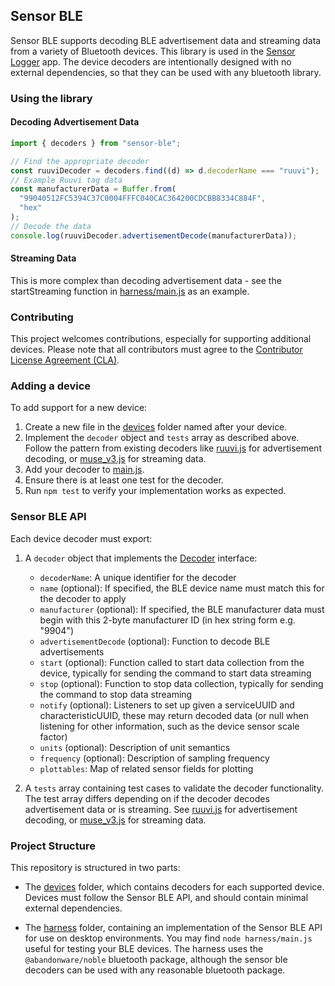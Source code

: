## Sensor BLE

Sensor BLE supports decoding BLE advertisement data and streaming data from a variety of Bluetooth devices. This library is used in the [Sensor Logger](https://www.tszheichoi.com/sensorlogger) app. The device decoders are intentionally designed with no external dependencies, so that they can be used with any bluetooth library.

### Using the library

#### Decoding Advertisement Data

```javascript
import { decoders } from "sensor-ble";

// Find the appropriate decoder
const ruuviDecoder = decoders.find((d) => d.decoderName === "ruuvi");
// Example Ruuvi tag data
const manufacturerData = Buffer.from(
  "99040512FC5394C37C0004FFFC040CAC364200CDCBB8334C884F",
  "hex"
);
// Decode the data
console.log(ruuviDecoder.advertisementDecode(manufacturerData));
```

#### Streaming Data

This is more complex than decoding advertisement data - see the startStreaming function in [harness/main.js](harness/main.js) as an example.

### Contributing

This project welcomes contributions, especially for supporting additional devices. Please note that all contributors must agree to the [Contributor License Agreement (CLA)](CLA.md).

### Adding a device

To add support for a new device:

1. Create a new file in the [devices](devices/) folder named after your device.
2. Implement the `decoder` object and `tests` array as described above. Follow the pattern from existing decoders like [ruuvi.js](devices/ruuvi.js) for advertisement decoding, or [muse_v3.js](devices/muse_v3.js) for streaming data.
3. Add your decoder to [main.js](main.js).
4. Ensure there is at least one test for the decoder.
5. Run `npm test` to verify your implementation works as expected.

### Sensor BLE API

Each device decoder must export:

1. A `decoder` object that implements the [Decoder](types.js) interface:

   - `decoderName`: A unique identifier for the decoder
   - `name` (optional): If specified, the BLE device name must match this for the decoder to apply
   - `manufacturer` (optional): If specified, the BLE manufacturer data must begin with this 2-byte manufacturer ID (in hex string form e.g. "9904")
   - `advertisementDecode` (optional): Function to decode BLE advertisements
   - `start` (optional): Function called to start data collection from the device, typically for sending the command to start data streaming
   - `stop` (optional): Function to stop data collection, typically for sending the command to stop data streaming
   - `notify` (optional): Listeners to set up given a serviceUUID and characteristicUUID, these may return decoded data (or null when listening for other information, such as the device sensor scale factor)
   - `units` (optional): Description of unit semantics
   - `frequency` (optional): Description of sampling frequency
   - `plottables`: Map of related sensor fields for plotting

2. A `tests` array containing test cases to validate the decoder functionality. The test array differs depending on if the decoder decodes advertisement data or is streaming. See [ruuvi.js](devices/ruuvi.js) for advertisement decoding, or [muse_v3.js](devices/muse_v3.js) for streaming data.

### Project Structure

This repository is structured in two parts:

- The [devices](devices/) folder, which contains decoders for each supported device. Devices must follow the Sensor BLE API, and should contain minimal external dependencies.

- The [harness](harness/) folder, containing an implementation of the Sensor BLE API for use on desktop environments. You may find `node harness/main.js` useful for testing your BLE devices. The harness uses the `@abandonware/noble` bluetooth package, although the sensor ble decoders can be used with any reasonable bluetooth package.

